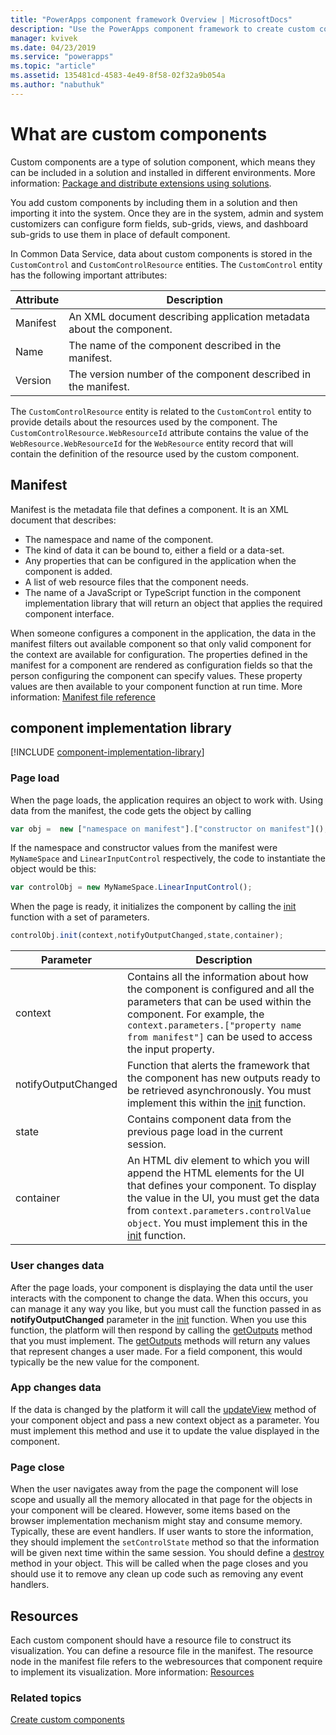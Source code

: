 ```yaml
---
title: "PowerApps component framework Overview | MicrosoftDocs"
description: "Use the PowerApps component framework to create custom components to provide enhanced user experience for users to view and work with data in forms, views, and dashboards."
manager: kvivek
ms.date: 04/23/2019
ms.service: "powerapps"
ms.topic: "article"
ms.assetid: 135481cd-4583-4e49-8f58-02f32a9b054a
ms.author: "nabuthuk"
---
```


# What are custom components

Custom components are a type of solution component, which means they can be included in a solution and installed in different environments. More information: [Package and distribute extensions using solutions](https://docs.microsoft.com/en-us/dynamics365/customer-engagement/developer/package-distribute-extensions-use-solutions).

You add custom components by including them in a solution and then importing it into the system. Once they are in the system, admin and system customizers can configure form fields, sub-grids, views, and dashboard sub-grids to use them in place of default component.

In Common Data Service, data about custom components is stored in the `CustomControl` and `CustomControlResource` entities.
The `CustomControl` entity has the following important attributes:

|Attribute|Description|
|---|---|
|Manifest|An XML document describing application metadata about the component.|
|Name | The name of the component described in the manifest.|
|Version |The version number of the component described in the manifest.|

The `CustomControlResource` entity is related to the `CustomControl` entity to provide details about the resources used by the component. The `CustomControlResource.WebResourceId` attribute contains the value of the `WebResource.WebResourceId` for the `WebResource` entity record that will contain the definition of the resource used by the custom component.

## Manifest

Manifest is the metadata file that defines a component. It is an XML document that describes:

- The namespace and name of the component.
- The kind of data it can be bound to, either a field or a data-set.
- Any properties that can be configured in the application when the component is added.
- A list of web resource files that the component needs. 
- The name of a JavaScript or TypeScript function in the component implementation library that will return an object that applies the required component interface.

When someone configures a component in the application, the data in the manifest filters out available component so that only valid component for the context are available for configuration. The properties defined in the manifest for a component are rendered as configuration fields so that the person configuring the component can specify values. These property values are then available to your component function at run time. More information: [Manifest file reference](manifest-schema-reference/index.md)

## component implementation library

[!INCLUDE [component-implementation-library](control-implementation-library.md)]

### Page load

When the page loads, the application requires an object to work with. Using data from the manifest, the code gets the object by calling

```js
var obj =  new ["namespace on manifest"].["constructor on manifest"]();
```

If the namespace and constructor values from the manifest were `MyNameSpace` and `LinearInputControl` respectively, the code to instantiate the object would be this:

```js
var controlObj = new MyNameSpace.LinearInputControl();
```

When the page is ready, it initializes the component by calling the [init](reference/control/init.md) function with a set of parameters.

```js
controlObj.init(context,notifyOutputChanged,state,container);
```

|Parameter|Description|
|---|---|
|context| Contains all the information about how the component is configured and all the parameters that can be used within the component. For example, the `context.parameters.["property name from manifest"]` can be used to access the input property.|
|notifyOutputChanged |Function that alerts the framework that the component has new outputs ready to be retrieved asynchronously. You must implement this within the [init](reference/control/init.md) function.|
|state|Contains component data from the previous page load in the current session.|
|container|An HTML div element to which you will append the HTML elements for the UI that defines your component. To display the value in the UI, you must get the data from `context.parameters.controlValue object`. You must implement this in the [init](reference/control/init.md) function.|

### User changes data

After the page loads, your component is displaying the data until the user interacts with the component to change the data. When this occurs, you can manage it any way you like, but you must call the function passed in as **notifyOutputChanged** parameter in the [init](reference/control/init.md) function. When you use this function, the platform will then respond by calling the [getOutputs](reference/control/getoutputs.md) method that you must implement. The [getOutputs](reference/control/getoutputs.md) methods will return any values that represent changes a user made. For a field component, this would typically be the new value for the component.

### App changes data

If the data is changed by the platform it will call the [updateView](reference/control/updateview.md) method of your component object and pass a new context object as a parameter. You must implement this method and use it to update the value displayed in the component.

### Page close

When the user navigates away from the page the component will lose scope and usually all the memory allocated in that page for the objects in your component will be cleared. However, some items based on the browser implementation mechanism might stay and consume memory. Typically, these are event handlers. If user wants to store the information, they should implement the `setControlState` method so that the information will be given next time within the same session.
You should define a [destroy](reference/control/destroy.md) method in your object. This will be called when the page closes and you should use it to remove any clean up code such as removing any event handlers.

## Resources

Each custom component should have a resource file to construct its visualization. You can define a resource file in the manifest. The resource node in the manifest file refers to the webresources that component require to implement its visualization. More information: [Resources](manifest-schema-reference/resources.md)

### Related topics

[Create custom components](create-custom-controls-using-pcf.md)
